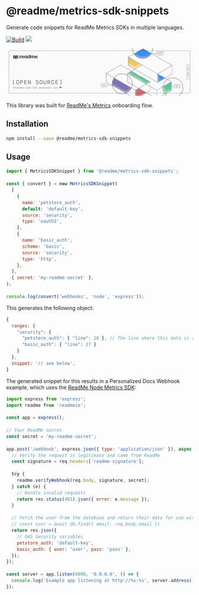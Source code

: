 # @readme/metrics-sdk-snippets

Generate code snippets for ReadMe Metrics SDKs in multiple languages.

[![Build](https://img.shields.io/github/actions/workflow/status/readmeio/metrics-sdks/snippets.yml?branch=main)](https://github.com/readmeio/metricds-sdks) [![](https://img.shields.io/npm/v/@readme/metrics-sdk-snippets)](https://npm.im/@readme/metrics-sdk-snippets)

[![](https://raw.githubusercontent.com/readmeio/.github/main/oss-header.png)](https://readme.io)

This library was built for [ReadMe's Metrics](https://readme.com/metrics) onboarding flow.

## Installation

```sh
npm install --save @readme/metrics-sdk-snippets
```

## Usage

```js
import { MetricsSDKSnippet } from '@readme/metrics-sdk-snippets';

const { convert } = new MetricsSDKSnippet(
  [
    {
      name: 'petstore_auth',
      default: 'default-key',
      source: 'security',
      type: 'oauth2',
    },
    {
      name: 'basic_auth',
      scheme: 'basic',
      source: 'security',
      type: 'http',
    },
  ],
  { secret: 'my-readme-secret' },
);

console.log(convert('webhooks', 'node', 'express'));
```

This generates the following object:

```js
{
  ranges: {
    "security": {
      "petstore_auth": { "line": 26 }, // The line where this data is at.
      "basic_auth": { "line": 27 }
    }
  },
  snippet: '// see below',
}
```

<!-- TODO: add a link to the ReadMe documentation for personalized docs once that's published -->

The generated snippet for this results in a Personalized Docs Webhook example, which uses the [ReadMe Node Metrics SDK](https://npm.im/readmeio):

```js
import express from 'express';
import readme from 'readmeio';

const app = express();

// Your ReadMe secret
const secret = 'my-readme-secret';

app.post('/webhook', express.json({ type: 'application/json' }), async (req, res) => {
  // Verify the request is legitimate and came from ReadMe
  const signature = req.headers['readme-signature'];

  try {
    readme.verifyWebhook(req.body, signature, secret);
  } catch (e) {
    // Handle invalid requests
    return res.status(401).json({ error: e.message });
  }

  // Fetch the user from the database and return their data for use with OpenAPI variables.
  // const user = await db.find({ email: req.body.email })
  return res.json({
    // OAS Security variables
    petstore_auth: 'default-key',
    basic_auth: { user: 'user', pass: 'pass' },
  });
});

const server = app.listen(8000, '0.0.0.0', () => {
  console.log('Example app listening at http://%s:%s', server.address().address, server.address().port);
});
```
